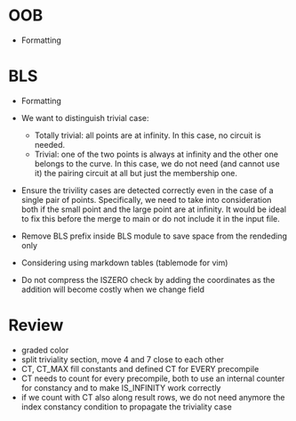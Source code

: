 # OOB

- Formatting

# BLS

- Formatting
- We want to distinguish trivial case:
    - Totally trivial: all points are at infinity. In this case, no circuit is needed.
    - Trivial: one of the two points is always at infinity and the other one belongs to the curve. In this case, we do not need (and cannot use it) the pairing circuit at all but just the membership one.
- Ensure the trivility cases are detected correctly even in the case of a single pair of points. Specifically, we need to take into consideration both if the small point and the large point are at infinity. It would be ideal to fix this before the merge to main or do not include it in the input file.

- Remove BLS prefix inside BLS module to save space from the rendeding only

- Considering using markdown tables (tablemode for vim)

- Do not compress the ISZERO check by adding the coordinates as the addition will become costly when we change field

# Review

- graded color
- split triviality section, move 4 and 7 close to each other
- CT, CT_MAX fill constants and defined CT for EVERY precompile
- CT needs to count for every precompile, both to use an internal counter for constancy and to make IS_INFINITY work correctly
- if we count with CT also along result rows, we do not need anymore the index constancy condition to propagate the triviality case